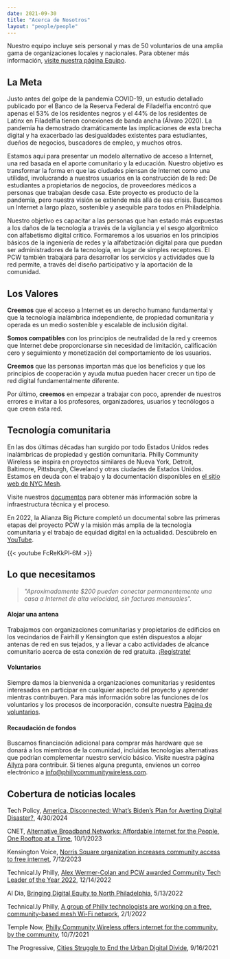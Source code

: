 ```yaml
---
date: 2021-09-30
title: "Acerca de Nosotros"
layout: "people/people"
---
```




Nuestro equipo incluye seis personal y mas de 50 voluntarios de una amplia gama de organizaciones locales y nacionales. Para obtener más información, [visite nuestra página Equipo](/es/about/people).  

## La Meta

Justo antes del golpe de la pandemia COVID-19, un estudio detallado publicado por el Banco de la Reserva Federal de Filadelfia encontró que apenas el 53% de los residentes negros y el 44% de los residentes de Latinx en Filadelfia tienen conexiones de banda ancha (Álvaro 2020). La pandemia ha demostrado dramáticamente las implicaciones de esta brecha digital y ha exacerbado las desigualdades existentes para estudiantes, dueños de negocios, buscadores de empleo, y muchos otros.

Estamos aquí para presentar un modelo alternativo de acceso a Internet, una red basada en el aporte comunitario y la educación. Nuestro objetivo es transformar la forma en que las ciudades piensan de Internet como una utilidad, involucrando a nuestros usuarios en la construcción de la red: De estudiantes a propietarios de negocios, de proveedores médicos a personas que trabajan desde casa. Este proyecto es producto de la pandemia, pero nuestra visión se extiende más allá de esa crisis. Buscamos un Internet a largo plazo, sostenible y asequible para todos en Philadelphia.

Nuestro objetivo es capacitar a las personas que han estado más expuestas a los daños de la tecnología a través de la vigilancia y el sesgo algorítmico con alfabetismo digital crítico. Formaremos a los usuarios en los principios básicos de la ingeniería de redes y la alfabetización digital para que puedan ser administradores de la tecnología, en lugar de simples receptores. El PCW también trabajará para desarrollar los servicios y actividades que la red permite, a través del diseño participativo y la aportación de la comunidad.  

## Los Valores

**Creemos** que el acceso a Internet es un derecho humano fundamental y que la tecnología inalámbrica independiente, de propiedad comunitaria y operada es un medio sostenible y escalable de inclusión digital.

**Somos compatibles** con los principios de neutralidad de la red y creemos que Internet debe proporcionarse sin necesidad de limitación, calificación cero y seguimiento y monetización del comportamiento de los usuarios.

**Creemos** que las personas importan más que los beneficios y que los principios de cooperación y ayuda mutua pueden hacer crecer un tipo de red digital fundamentalmente diferente.

Por último, **creemos** en empezar a trabajar con poco, aprender de nuestros errores e invitar a los profesores, organizadores, usuarios y tecnólogos a que creen esta red.

## Tecnología comunitaria  

En las dos últimas décadas han surgido por todo Estados Unidos redes inalámbricas de propiedad y gestión comunitaria. Philly Community Wireless se inspira en proyectos similares de Nueva York, Detroit, Baltimore, Pittsburgh, Cleveland y otras ciudades de Estados Unidos. Estamos en deuda con el trabajo y la documentación disponibles en [el sitio web de NYC Mesh](https://www.nycmesh.net/).  

Visite nuestros [documentos](https://docs.phillycommunitywireless.org/es/latest/) para obtener más información sobre la infraestructura técnica y el proceso.  

En 2022, la Alianza Big Picture completó un documental sobre las primeras etapas del proyecto PCW y la misión más amplia de la tecnología comunitaria y el trabajo de equidad digital en la actualidad. Descúbrelo en [YouTube](https://www.youtube.com/watch?v=FcReKkPl-6M).  

{{< youtube FcReKkPl-6M >}}  


## Lo que necesitamos

> <p class="f3"><i>"Aproximadamente $200 pueden conectar permanentemente una casa a Internet de alta velocidad, sin facturas mensuales".</i></p>

#### Alojar una antena

Trabajamos con organizaciones comunitarias y propietarios de edificios en los vecindarios de Fairhill y Kensington que estén dispuestos a alojar antenas de red en sus tejados, y a llevar a cabo actividades de alcance comunitario acerca de esta conexión de red gratuita. [¡Regístrate!](https://tally.so/r/mR8VM9)

#### Voluntarios

Siempre damos la bienvenida a organizaciones comunitarias y residentes interesados en participar en cualquier aspecto del proyecto y aprender mientras contribuyen. Para más información sobre las funciones de los voluntarios y los procesos de incorporación, consulte nuestra [Página de voluntarios](https://phillycommunitywireless.org/es/volunteer/).

#### Recaudación de fondos

Buscamos financiación adicional para comprar más hardware que se donará a los miembros de la comunidad, incluidas tecnologías alternativas que podrían complementar nuestro servicio básico. Visite nuestra página [Allyra](https://phillycommunitywireless.allyrafundraising.com) para contribuir. Si tienes alguna pregunta, envíenos un correo electrónico a info@phillycommunitywireless.com.

## Cobertura de noticias locales

Tech Policy, [America, Disconnected: What’s Biden’s Plan for Averting Digital Disaster?](https://www.techpolicy.press/america-disconnected-whats-bidens-plan-for-averting-digital-disaster/), 4/30/2024   

CNET, [Alternative Broadband Networks: Affordable Internet for the People, One Rooftop at a Time](https://www.cnet.com/home/internet/features/alternative-broadband-networks-affordable-internet-for-the-people-one-rooftop-at-a-time/), 10/1/2023  

Kensington Voice, [Norris Square organization increases community access to free internet](https://kensingtonvoice.com/en/norris-square-organization-increases-community-access-to-free-internet/), 7/12/2023  

Technical.ly Philly, [Alex Wermer-Colan and PCW awarded Community Tech Leader of the Year 2022](https://technical.ly/startups/philly-2022-technically-awards-winners/), 12/14/2022  

Al Dia, [Bringing Digital Equity to North Philadelphia](https://aldianews.com/local/philadelphia/digital-equity-day), 5/13/2022  

Technical.ly Philly, [A group of Philly technologists are working on a free, community-based mesh Wi-Fi network](https://technical.ly/2022/01/12/philly-community-wireless-phillywisper-mesh-wifi/), 2/1/2022  

Temple Now, [Philly Community Wireless offers internet for the community, by the community](https://news.temple.edu/news/2021-10-07/philly-community-wireless-offers-internet-community-community), 10/7/2021   

The Progressive, [Cities Struggle to End the Urban Digital Divide](https://progressive.org/latest/urban-digital-divide-rosen-210916/), 9/16/2021  
